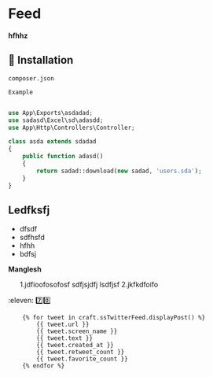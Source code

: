 # Feed

**hfhhz**

## :rocket: Installation

`composer.json`

```
Example
```

```php

use App\Exports\asdadad;
use sadasd\Excel\sd\adasdd;
use App\Http\Controllers\Controller;

class asda extends sdadad 
{
    public function adasd() 
    {
        return sadad::download(new sadad, 'users.sda');
    }
}
```

## Ledfksfj

<ul>
    <li>dfsdf</li>
    <li>sdfhsfd</li>
    <li>hfhh</li>
    <li>bdfsj</li>
</ul>


**Manglesh**
<ol>
1.jdfioofosofosf sdfjsjdfj lsdfjsf
2.jkfkdfoifo
</ol>

:eleven:
:seven::zero:

```
	{% for tweet in craft.ssTwitterFeed.displayPost() %}
    	{{ tweet.url }}
    	{{ tweet.screen_name }}
    	{{ tweet.text }}
    	{{ tweet.created_at }}
    	{{ tweet.retweet_count }}
    	{{ tweet.favorite_count }}
	{% endfor %}
```



